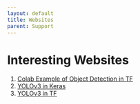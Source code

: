 ```yaml
---
layout: default
title: Websites
parent: Support
---
```


# Interesting Websites
1. [Colab Example of Object Detection in TF](https://github.com/tensorflow/hub/blob/master/examples/colab/tf2_object_detection.ipynb)
2. [YOLOv3 in Keras](https://machinelearningmastery.com/how-to-perform-object-detection-with-yolov3-in-keras)
3. [YOLOv3 in TF](https://medium.com/@shahkaran76/yolo-object-detection-algorithm-in-tensorflow-e080a58fa79b)
